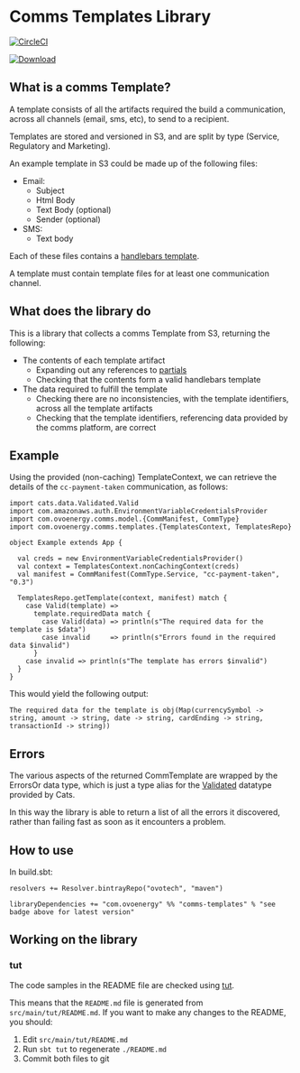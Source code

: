# Comms Templates Library

[![CircleCI](https://circleci.com/gh/ovotech/comms-templates.svg?style=svg)](https://circleci.com/gh/ovotech/comms-templates)

[![Download](https://api.bintray.com/packages/ovotech/maven/comms-templates/images/download.svg)](https://bintray.com/ovotech/maven/comms-templates/_latestVersion)

## What is a comms Template?

A template consists of all the artifacts required the build a communication, across all channels (email, sms, etc), to send to a recipient.
 
Templates are stored and versioned in S3, and are split by type (Service, Regulatory and Marketing).
 
An example template in S3 could be made up of the following files:
* Email:
  * Subject
  * Html Body
  * Text Body (optional)
  * Sender (optional)
* SMS:
  * Text body
 
Each of these files contains a [handlebars template](http://handlebarsjs.com/expressions.html).
 
A template must contain template files for at least one communication channel.

## What does the library do 

This is a library that collects a comms Template from S3, returning the following:
* The contents of each template artifact
  * Expanding out any references to [partials](http://handlebarsjs.com/partials.html)
  * Checking that the contents form a valid handlebars template
* The data required to fulfill the template 
  * Checking there are no inconsistencies, with the template identifiers, across all the template artifacts
  * Checking that the template identifiers, referencing data provided by the comms platform, are correct

## Example

Using the provided (non-caching) TemplateContext, we can retrieve the details of the `cc-payment-taken` communication, as follows:

```tut:silent
import cats.data.Validated.Valid
import com.amazonaws.auth.EnvironmentVariableCredentialsProvider
import com.ovoenergy.comms.model.{CommManifest, CommType}
import com.ovoenergy.comms.templates.{TemplatesContext, TemplatesRepo}

object Example extends App {

  val creds = new EnvironmentVariableCredentialsProvider()
  val context = TemplatesContext.nonCachingContext(creds)
  val manifest = CommManifest(CommType.Service, "cc-payment-taken", "0.3")

  TemplatesRepo.getTemplate(context, manifest) match {
    case Valid(template) =>
      template.requiredData match {
        case Valid(data) => println(s"The required data for the template is $data")
        case invalid     => println(s"Errors found in the required data $invalid")
      }
    case invalid => println(s"The template has errors $invalid")
  }
}
```

This would yield the following output:

```
The required data for the template is obj(Map(currencySymbol -> string, amount -> string, date -> string, cardEnding -> string, transactionId -> string))
```

## Errors

The various aspects of the returned CommTemplate are wrapped by the ErrorsOr data type, which is just a type alias for the [Validated](http://eed3si9n.com/herding-cats/Validated.html) datatype provided by Cats. 

In this way the library is able to return a list of all the errors it discovered, rather than failing fast as soon as it encounters a problem.

## How to use

In build.sbt:

```
resolvers += Resolver.bintrayRepo("ovotech", "maven")

libraryDependencies += "com.ovoenergy" %% "comms-templates" % "see badge above for latest version"
```

## Working on the library

### tut

The code samples in the README file are checked using [tut](https://github.com/tpolecat/tut).

This means that the `README.md` file is generated from `src/main/tut/README.md`. If you want to make any changes to the README, you should:

1. Edit `src/main/tut/README.md`
2. Run `sbt tut` to regenerate `./README.md`
3. Commit both files to git
